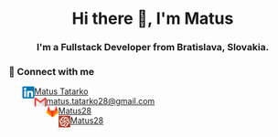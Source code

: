 <h1 align="center">Hi there 👋, I'm Matus</h1>

<h3 align="center">I'm a Fullstack Developer from Bratislava, Slovakia.</h3>


### 🤝 Connect with me
<ul style="list-style-type: none">
  <li><a href="https://www.linkedin.com/in/mat%C3%BA%C5%A1-tatarko-a71111164/"><img align="left" src="images/linkedin.png" alt="Matus Tatarko | LinkedIn" width="21px"/> Matus Tatarko</a></li>
  <li><a href="matus.tatarko28@gmail.com"><img align="left" src="images/gmail.png" alt="Matus Tatarko | Gmail" width="21px"/>matus.tatarko28@gmail.com</a></li>
  <li><a href="https://gitlab.com/Matus28"><img align="left" src="images/gitlab.png" alt="Matus Tatarko | GitLab" width="21px"/>Matus28</a></li>
  <li><a href="https://www.codewars.com/users/Matus28"><img align="left" src="images/codewars.svg" alt="Matus Tatarko | Codewars" width="21px"/>Matus28</a></li>
</ul>




<!-- [![Matust Tatarko](images/linkedin.png) LinkedIn]([https://www.linkedin.com/](https://www.linkedin.com/in/mat%C3%BA%C5%A1-tatarko-a71111164/)) -->

<!-- Here are some ideas to get you started:

- 🔭 I’m currently working on ...
- 🌱 I’m currently learning ...
- 👯 I’m looking to collaborate on ...
- 🤔 I’m looking for help with ...
- 💬 Ask me about ...
- 📫 How to reach me: ...
- 😄 Pronouns: ...
- ⚡ Fun fact: ...
-->
